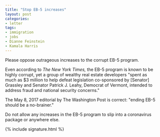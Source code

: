 ```yaml
---
title: "Stop EB-5 increases"
layout: post
categories:
- letter
tags:
- immigration
- jobs
- Dianne Feinstein
- Kamala Harris
---
```


Please oppose outrageous increases to the corrupt EB-5 program.

Even according to *The New York Times,* the EB-5 program is known to be highly corrupt, yet a group of wealthy real estate developers "spent as much as $3 million to help defeat legislation co-sponsored by \[Senator\] Grassley and Senator Patrick J. Leahy, Democrat of Vermont, intended to address fraud and national security concerns."

The May 8, 2017 editorial by The Washington Post is correct: "ending EB-5 should be a no-brainer."

Do not allow any increases in the EB-5 program to slip into a coronavirus package or anywhere else.

{% include signature.html %}
